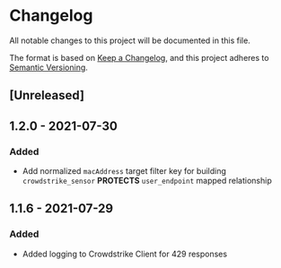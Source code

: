# Changelog

All notable changes to this project will be documented in this file.

The format is based on [Keep a Changelog](https://keepachangelog.com/en/1.0.0/),
and this project adheres to
[Semantic Versioning](https://semver.org/spec/v2.0.0.html).

## [Unreleased]

## 1.2.0 - 2021-07-30

### Added

- Add normalized `macAddress` target filter key for building
  `crowdstrike_sensor` **PROTECTS** `user_endpoint` mapped relationship

## 1.1.6 - 2021-07-29

### Added

- Added logging to Crowdstrike Client for 429 responses
